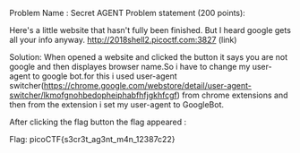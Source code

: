 Problem Name : Secret AGENT
Problem statement (200 points):

Here's a little website that hasn't fully been finished. But I heard google gets all your info anyway. http://2018shell2.picoctf.com:3827 (link)

Solution:
When opened a website and clicked the button it says you are not google and then displayes browser name.So i have to change my user-agent to google bot.for this i used user-agent switcher(https://chrome.google.com/webstore/detail/user-agent-switcher/lkmofgnohbedopheiphabfhfjgkhfcgf) from chrome extensions and then from the extension i set my user-agent to GoogleBot.

After clicking the flag button the flag appeared :

Flag: picoCTF{s3cr3t_ag3nt_m4n_12387c22}


